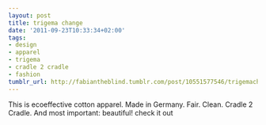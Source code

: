 ```yaml
---
layout: post
title: trigema change
date: '2011-09-23T10:33:34+02:00'
tags:
- design
- apparel
- trigema
- cradle 2 cradle
- fashion
tumblr_url: http://fabiantheblind.tumblr.com/post/10551577546/trigemachange
---
```


This is ecoeffective cotton apparel.
Made in Germany.
Fair.
Clean.
Cradle 2 Cradle.
And most important: beautiful! check it out
